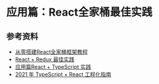 # 应用篇：React全家桶最佳实践











## 参考资料

- [从零搭建React全家桶框架教程](https://github.com/brickspert/blog/issues/1)
- [React + Redux 最佳实践](https://github.com/sorrycc/blog/issues/1)
- [应用篇React + TypeScript 实践](https://mp.weixin.qq.com/s/IHDXK2sY48r0_Tyu9vrKMw)
- [2021 年 TypeScript + React 工程化指南](https://zhuanlan.zhihu.com/p/403970666?utm_source=wechat_session&utm_medium=social&utm_oi=56197411504128)
